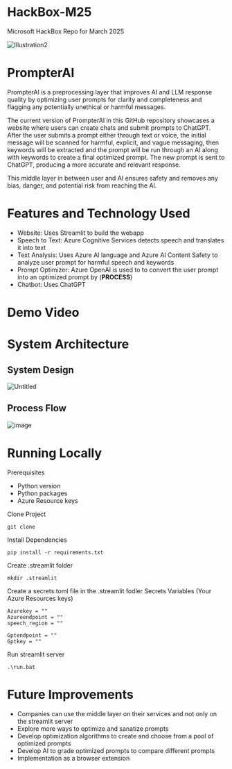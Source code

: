 # HackBox-M25
Microsoft HackBox Repo for March 2025

![Illustration2](https://github.com/user-attachments/assets/1c883944-2276-4496-88b8-9e4b9cf0b25c)

# PrompterAI
PrompterAI is a preprocessing layer that improves AI and LLM response quality by optimizing user prompts for clarity and completeness and flagging any potentially unethical or harmful messages.

The current version of PrompterAI in this GitHub repository showcases a website where users can create chats and submit prompts to ChatGPT. After the user submits a prompt either through text or voice, the initial message will be scanned for harmful, explicit, and vague messaging, then keywords will be extracted and the prompt will be run through an AI along with keywords to create a final optimized prompt. The new prompt is sent to ChatGPT, producing a more accurate and relevant response.

This middle layer in between user and AI ensures safety and removes any bias, danger, and potential risk from reaching the AI.

# Features and Technology Used
- Website: Uses Streamlit to build the webapp
- Speech to Text: Azure Cognitive Services detects speech and translates it into text
- Text Analysis: Uses Azure AI language and Azure AI Content Safety to analyze user prompt for harmful speech and keywords
- Prompt Optimizer: Azure OpenAI is used to to convert the user prompt into an optimized prompt by (**PROCESS**)
- Chatbot: Uses ChatGPT

# Demo Video

# System Architecture
## System Design
![Untitled](https://github.com/user-attachments/assets/d2c4f714-0996-4f09-9c60-5f2d6e9c92eb)

## Process Flow
![image](https://github.com/user-attachments/assets/e9fad775-f503-4479-a8dc-f3f92433bff6)

# Running Locally
Prerequisites
- Python version
- Python packages
- Azure Resource keys

Clone Project
```
git clone 
```
Install Dependencies
```
pip install -r requirements.txt
```
Create .streamlit folder
```
mkdir .streamlit
```
Create a secrets.toml file in the .streamlit fodler
Secrets Variables (Your Azure Resources keys)
```
Azurekey = ""
Azureendpoint = ""
speech_region = ""

Gptendpoint = ""
Gptkey = ""
```
Run streamlit server
```
.\run.bat
```
# Future Improvements
- Companies can use the middle layer on their services and not only on the streamlit server
- Explore more ways to optimize and sanatize prompts
- Develop optimization algorithms to create and choose from a pool of optimized prompts
- Develop AI to grade optimized prompts to compare different prompts
- Implementation as a browser extension
